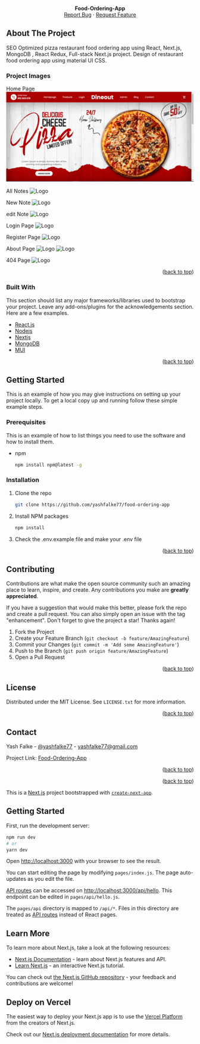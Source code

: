 <div id="top"></div>

<br />
<div align="center">
  <p align="center">
    <b>Food-Ordering-App</b>
    <br />
    <!-- <a href="https://github.com/yashfalke77">View Demo</a> -->
    <!-- · -->
    <a href="https://github.com/yashfalke77/food-ordering-app/issues">Report Bug</a>
    ·
    <a href="https://github.com/yashfalke77/food-ordering-app/issues">Request Feature</a>
  </p>
</div>

<!-- ABOUT THE PROJECT -->

## About The Project

SEO Optimized pizza restaurant food ordering app using React, Next.js, MongoDB , React Redux, Full-stack Next.js project. Design of restaurant food ordering app using material UI CSS.

### Project Images

Home Page
<img src="./project images/home.png" alt="Logo" >

All Notes
<img src="./project images/all notes.png" alt="Logo" >

New Note
<img src="./project images/new Note.png" alt="Logo" >

edit Note
<img src="./project images/edit Note.png" alt="Logo" >

Login Page
<img src="./project images/login.png" alt="Logo">

Register Page
<img src="./project images/register.png" alt="Logo">

About Page
<img src="./project images/about.png" alt="Logo">
<img src="./project images/about1.png" alt="Logo">

404 Page
<img src="./project images/404 page.png" alt="Logo">

<p align="right">(<a href="#top">back to top</a>)</p>

### Built With

This section should list any major frameworks/libraries used to bootstrap your project. Leave any add-ons/plugins for the acknowledgements section. Here are a few examples.

- [React.js](https://reactjs.org/)
- [Nodejs](https://nodejs.org/en/)
- [Nextjs](https://nextjs.org/)
- [MongoDB](https://www.mongodb.com/)
- [MUI](https://mui.com/)

<p align="right">(<a href="#top">back to top</a>)</p>

<!-- GETTING STARTED -->

## Getting Started

This is an example of how you may give instructions on setting up your project locally.
To get a local copy up and running follow these simple example steps.

### Prerequisites

This is an example of how to list things you need to use the software and how to install them.

- npm
  ```sh
  npm install npm@latest -g
  ```

### Installation

1. Clone the repo
   ```sh
   git clone https://github.com/yashfalke77/food-ordering-app
   ```
2. Install NPM packages
   ```sh
   npm install
   ```
3. Check the .env.example file and make your .env file

<p align="right">(<a href="#top">back to top</a>)</p>

<!-- CONTRIBUTING -->

## Contributing

Contributions are what make the open source community such an amazing place to learn, inspire, and create. Any contributions you make are **greatly appreciated**.

If you have a suggestion that would make this better, please fork the repo and create a pull request. You can also simply open an issue with the tag "enhancement".
Don't forget to give the project a star! Thanks again!

1. Fork the Project
2. Create your Feature Branch (`git checkout -b feature/AmazingFeature`)
3. Commit your Changes (`git commit -m 'Add some AmazingFeature'`)
4. Push to the Branch (`git push origin feature/AmazingFeature`)
5. Open a Pull Request

<p align="right">(<a href="#top">back to top</a>)</p>

<!-- LICENSE -->

## License

Distributed under the MIT License. See `LICENSE.txt` for more information.

<p align="right">(<a href="#top">back to top</a>)</p>

<!-- CONTACT -->

## Contact

Yash Falke - [@yashfalke77](https://www.instagram.com/yashfalke77/) - yashfalke77@gmail.com

Project Link: [Food-Ordering-App](https://github.com/yashfalke77/food-ordering-app/)

<p align="right">(<a href="#top">back to top</a>)</p>

<!-- ACKNOWLEDGMENTS -->

<p align="right">(<a href="#top">back to top</a>)</p>

<!-- ------------------------------------------------------------------------------------------------------------------------------------------>

This is a [Next.js](https://nextjs.org/) project bootstrapped with [`create-next-app`](https://github.com/vercel/next.js/tree/canary/packages/create-next-app).

## Getting Started

First, run the development server:

```bash
npm run dev
# or
yarn dev
```

Open [http://localhost:3000](http://localhost:3000) with your browser to see the result.

You can start editing the page by modifying `pages/index.js`. The page auto-updates as you edit the file.

[API routes](https://nextjs.org/docs/api-routes/introduction) can be accessed on [http://localhost:3000/api/hello](http://localhost:3000/api/hello). This endpoint can be edited in `pages/api/hello.js`.

The `pages/api` directory is mapped to `/api/*`. Files in this directory are treated as [API routes](https://nextjs.org/docs/api-routes/introduction) instead of React pages.

## Learn More

To learn more about Next.js, take a look at the following resources:

- [Next.js Documentation](https://nextjs.org/docs) - learn about Next.js features and API.
- [Learn Next.js](https://nextjs.org/learn) - an interactive Next.js tutorial.

You can check out [the Next.js GitHub repository](https://github.com/vercel/next.js/) - your feedback and contributions are welcome!

## Deploy on Vercel

The easiest way to deploy your Next.js app is to use the [Vercel Platform](https://vercel.com/new?utm_medium=default-template&filter=next.js&utm_source=create-next-app&utm_campaign=create-next-app-readme) from the creators of Next.js.

Check out our [Next.js deployment documentation](https://nextjs.org/docs/deployment) for more details.
